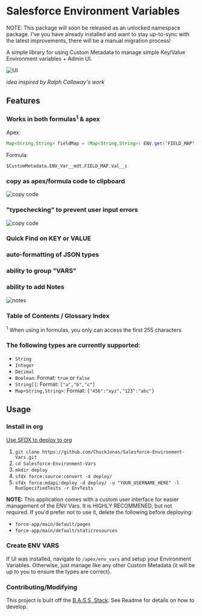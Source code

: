 # Salesforce Environment Variables

NOTE: This package will soon be released as an unlocked namespace package.  I've you have already installed and want to stay up-to-sync with the latest improvements, there will be a manual migration process!

A simple library for using Custom Metadata to manage simple Key/Value Environment variables + Admin UI.

![UI](https://user-images.githubusercontent.com/5217568/58003863-f841e400-7a9e-11e9-8e7a-27b710606086.png)


*idea inspired by Ralph Callaway's work*

## Features

### Works in both formulas<sup>1</sup> & apex

Apex:
```java
Map<String,String> fieldMap = (Map<String,String>) ENV.get('FIELD_MAP');
```

Formula:
```
$CustomMetadata.ENV_Var__mdt.FIELD_MAP.Val__c
```

### copy as apex/formula code to clipboard
![copy code](https://user-images.githubusercontent.com/5217568/58001336-6636dd00-7a98-11e9-875b-a468d42633cc.png)

### "typechecking" to prevent user input errors
![copy code](https://user-images.githubusercontent.com/5217568/58004297-2ecc2e80-7aa0-11e9-9ca9-c0e2e5d4a0da.png)

### Quick Find on KEY or VALUE

### auto-formatting of JSON types

### ability to group "VARS"

### ability to add Notes
![notes](
https://user-images.githubusercontent.com/5217568/58004459-7d79c880-7aa0-11e9-9641-5ef774ea603f.png)

### Table of Contents / Glossary Index

<sup>1</sup> When using in formulas, you only can access the first 255 characters

### The following types are currently supported:

- `String`
- `Integer`
- `Decimal`
- `Boolean`: Format: `true` or `false`
- `String[]`: Format: `["a","b","c"]`
- `Map<String,String>`: Format: `{"456":"xyz","123":"abc"}`

## Usage

### Install in org

[Use SFDX to deploy to org](https://developer.salesforce.com/docs/atlas.en-us.sfdx_dev.meta/sfdx_dev/sfdx_dev_build_mdapi_deploy.htm)

1. `git clone https://github.com/ChuckJonas/Salesforce-Environment-Vars.git`
1. `cd Salesforce-Environment-Vars`
1. `mkdir deploy`
2. `sfdx force:source:convert -d deploy/`
3. `sfdx force:mdapi:deploy -d deploy/ -u "YOUR_USERNAME_HERE" -l RunSpecifiedTests -r EnvTests`

**NOTE:** This application comes with a custom user interface for easier management of the ENV Vars.  It is HIGHLY RECOMMENED, but not required. If you'd prefer not to use it, delete the following before deploying:

- `force-app/main/default/pages`
- `force-app/main/default/staticresources`

### Create ENV VARS

If UI was installed, navigate to `/apex/env_vars` and setup your Environment Variables.  Otherwise, just manage like any other Custom Metadata (it will be up to you to ensure the types are correct).


### Contributing/Modifying

This project is built off the [B.A.S.S. Stack](https://github.com/ChuckJonas/bad-ass-salesforce-stack).  See Readme for details on how to develop.
